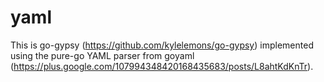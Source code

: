 yaml
====

This is go-gypsy (https://github.com/kylelemons/go-gypsy) implemented using the pure-go YAML parser from goyaml (https://plus.google.com/107994348420168435683/posts/L8ahtKdKnTr).
